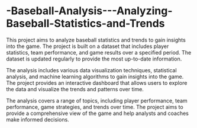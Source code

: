 # -Baseball-Analysis---Analyzing-Baseball-Statistics-and-Trends
This project aims to analyze baseball statistics and trends to gain insights into the game. The project is built on a dataset that includes player statistics, team performance, and game results over a specified period. The dataset is updated regularly to provide the most up-to-date information.

The analysis includes various data visualization techniques, statistical analysis, and machine learning algorithms to gain insights into the game. The project provides an interactive dashboard that allows users to explore the data and visualize the trends and patterns over time.

The analysis covers a range of topics, including player performance, team performance, game strategies, and trends over time. The project aims to provide a comprehensive view of the game and help analysts and coaches make informed decisions.
